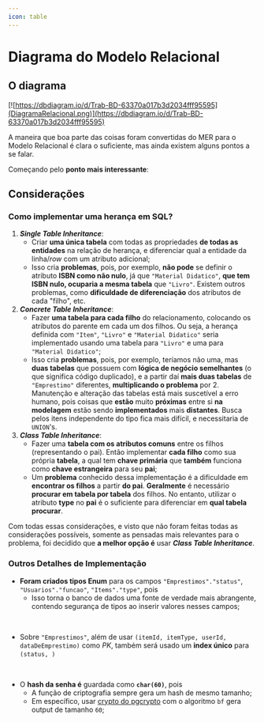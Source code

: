 ```yaml
---
icon: table
---
```


# Diagrama do Modelo Relacional

## O diagrama

[![https://dbdiagram.io/d/Trab-BD-63370a017b3d2034fff95595](DiagramaRelacional.png)](https://dbdiagram.io/d/Trab-BD-63370a017b3d2034fff95595)

A maneira que boa parte das coisas foram convertidas do MER para o Modelo Relacional é clara o suficiente, mas ainda existem alguns pontos a se falar.

Começando pelo **ponto mais interessante**:

## Considerações

### Como implementar uma herança em SQL?

1. **_Single Table Inheritance_**:
   - Criar **uma única tabela** com todas as propriedades **de todas as entidades** na relação de herança, e diferenciar qual a entidade da linha/_row_ com um atributo adicional;
   - Isso cria **problemas**, pois, por exemplo, **não pode** se definir o atributo **ISBN como não nulo**, já que `"Material Didatico"`, **que tem ISBN nulo, ocuparia a mesma tabela** que `"Livro"`. Existem outros problemas, como **dificuldade de diferenciação** dos atributos de cada "filho", etc.
2. **_Concrete Table Inheritance_**:
   - Fazer **uma tabela para cada filho** do relacionamento, colocando os atributos do parente em cada um dos filhos. Ou seja, a herança definida com `"Item"`, `"Livro"` e `"Material Didatico"` seria implementado usando uma tabela para `"Livro"` e uma para `"Material Didatico"`;
   - Isso cria **problemas**, pois, por exemplo, teríamos não uma, mas **duas tabelas** que possuem com **lógica de negócio semelhantes** (o que significa código duplicado), e a partir daí **mais duas tabelas** de `"Emprestimo"` diferentes, **multiplicando o problema** por 2. Manutenção e alteração das tabelas está mais suscetível a erro humano, pois coisas que **estão** muito **próximas** entre si **na modelagem** estão sendo **implementados** mais **distantes**. Busca pelos itens independente do tipo fica mais difícil, e necessitaria de `UNION`'s.
3. **_Class Table Inheritance_**:
   - Fazer uma **tabela com os atributos comuns** entre os filhos (representando o pai). Então implementar **cada filho** como sua própria **tabela**, a qual tem **chave primária** que **também** funciona como **chave estrangeira** para seu **pai**;
   - Um **problema** conhecido dessa implementação é a dificuldade em **encontrar os filhos** a partir **do pai**. **Geralmente** é necessário **procurar em tabela por tabela** dos filhos. No entanto, utilizar o atributo **type** no **pai** é o suficiente para diferenciar em **qual tabela procurar**.

Com todas essas considerações, e visto que não foram feitas todas as considerações possíveis, somente as pensadas mais relevantes para o problema, foi decidido que **a melhor opção é** usar **_Class Table Inheritance_**.

### Outros Detalhes de Implementação

- **Foram criados tipos Enum** para os campos `"Emprestimos"."status"`, `"Usuarios"."funcao"`, `"Items"."type"`, pois
  - Isso torna o banco de dados uma fonte de verdade mais abrangente, contendo segurança de tipos ao inserir valores nesses campos;

<br/>

- Sobre `"Emprestimos"`, além de usar `(itemId, itemType, userId, dataDeEmprestimo)` como _PK_, também será usado um **index único** para `(status, )`

<br/>

- O **hash da senha é** guardada como **`char(60)`**, pois
  - A função de criptografia sempre gera um hash de mesmo tamanho;
  - Em específico, usar [crypto do pgcrypto](https://www.postgresql.org/docs/current/pgcrypto.html#PGCRYPTO-PASSWORD-HASHING-FUNCS) com o algoritmo `bf` gera output de tamanho `60`;
